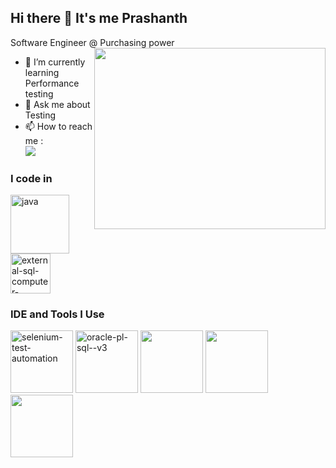 ## Hi there 👋 It's me Prashanth

Software Engineer @ Purchasing power
<img align="right" width="370" height="290" src="https://i.pinimg.com/originals/47/f0/34/47f0342cec72b800463bf003eac1257e.gif">                                             
- 🌱 I’m currently learning Performance testing
- 💬 Ask me about Testing
- 📫 How to reach me :
<br />  [<img src="https://img.shields.io/badge/LinkedIn-0077B5?style=for-the-badge&logo=linkedin&logoColor=white" />](https://www.linkedin.com/in/prashanth16/)

### I code in
<img width="94" height="94" src="https://img.icons8.com/3d-fluency/94/java.png" alt="java"/>  <img width="64" height="64" src="https://img.icons8.com/external-flaticons-lineal-color-flat-icons/64/external-sql-computer-programming-flaticons-lineal-color-flat-icons.png" alt="external-sql-computer-programming-flaticons-lineal-color-flat-icons"/>

### IDE and Tools I Use
<img width="100" height="100" src="https://img.icons8.com/stickers/100/selenium-test-automation.png" alt="selenium-test-automation"/>  <img width="100" height="100" src="https://img.icons8.com/plasticine/100/oracle-pl-sql--v3.png" alt="oracle-pl-sql--v3"/>  <img src="https://icons.iconarchive.com/icons/simpleicons-team/simple/128/postman-icon.png" width="100" height="100">  <img src="https://icons.iconarchive.com/icons/simpleicons-team/simple/128/blazemeter-icon.png" width="100" height="100">  <img src="https://icons.iconarchive.com/icons/simpleicons-team/simple/128/apache-jmeter-icon.png" width="100" height="100">




